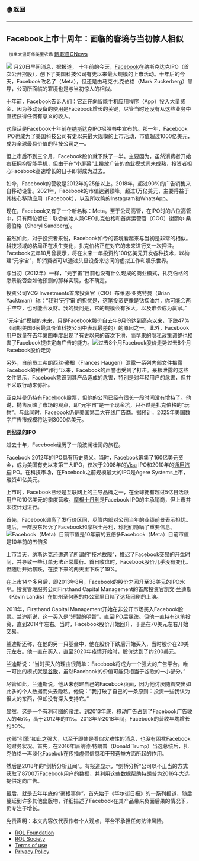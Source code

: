 ###  [:house:返回](README.md)
---


## Facebook上市十周年：面临的窘境与当初惊人相似
` 加拿大温哥华英里农场` [轉載自GNews](https://gnews.org/zh-hans/2573309/)

![](https://n.sinaimg.cn/tech/transform/175/w624h351/20220520/54c7-d02965f117fec72109c041aa579b4f7d.png) 
月20日早间消息，据报道， 十年前的今天，[Facebook](http://stock.finance.sina.com.cn/usstock/quotes/FB.html)在纳斯克达克IPO（首次公开招股），创下了美国科技公司有史以来最大规模的上市活动。十年后的今天，Facebook改名了（Meta），但还是由马克·扎克伯格（Mark Zuckerberg）领导，公司所面临的窘境也是与当初惊人的相似。
 
十年前，Facebook告诉人们：它正在向智能手机应用程序（App）投入大量资金，因为移动设备的使用是Facebook增长的关键，尽管当时还没有从这些业务中直接获得任何有意义的收入。
 
这段话是Facebook十年前在[纳斯达克](http://stock.finance.sina.com.cn/usstock/quotes/.IXIC.html)IPO招股书中宣布的。那一年，Facebook IPO也成为了美国科技公司有史以来最大规模的上市活动，市值超过1000亿美元，成为全球最具价值的科技公司之一。
 
但上市后不到三个月，Facebook股价就下跌了一半。主要因为，虽然消费者开始疯狂拥抱智能手机，但由于在“小屏幕”上投放广告的商业模式尚未成熟，投资者担心Facebook高速增长的日子即将成为过去。
 
如今，Facebook的营收是2012年的25倍以上。2018年，超过90%的广告销售来自移动设备。2021年，Facebook的市值达到顶峰，超过1万亿美元，主要得益于其核心移动应用（Facebook），以及所收购的Instagram和WhatsApp。
 
现在，Facebook又有了一个新名称：Meta。至于公司高管，在IPO时的六位高管中，只有两位留任：联合创始人兼CEO扎克伯格和首席运营官（COO）谢丽尔·桑德伯格（Sheryl Sandberg）。
 
虽然如此，对于投资者来说，Facebook如今的窘境看起来与当初是非常的相似。科技领域的格局正在发生变化，扎克伯格正在对它的未来进行又一次押注。Facebook去年10月曾表示，将在未来一年投资约100亿美元开发各种技术，以构建“元宇宙”，即消费者可以通过头显设备来访问的虚拟工作和娱乐世界。
 
与当初（2012年）一样，“元宇宙”目前也没有什么现成的商业模式，扎克伯格的愿景能否会如他预测的那样实现，也不确定。
 
投资公司YCG Investments首席投资官（CIO）布莱恩·亚克特曼（Brian Yacktman）称：“我对‘元宇宙’的担忧是，这笔投资更像是钻探油井，你可能会两手空空，也可能会发财。我的疑问是，它的规模会有多大，以及谁会成为赢家。”
 
“元宇宙”模糊的未来，只是Facebook股价自去年9月份达到高点以来，下跌47%（同期美国6家最具价值科技公司中表现最差的）的原因之一。此外，Facebook用户数量在去年第四季度出现了有史以来的首次下滑，而[苹果](http://stock.finance.sina.com.cn/usstock/quotes/AAPL.html)的隐私政策调整也损害了Facebook提供定向广告的能力。![过去8个月Facebook股价走势](https://n.sinaimg.cn/tech/transform/184/w630h354/20220520/4769-ee19e33a63e746df02f9134a24c31193.png)过去8个月Facebook股价走势
 
另外，自前员工弗朗西丝·豪根（Frances Haugen）泄露一系列内部文件揭露Facebook的种种“罪行”以来，Facebook的声誉也受到了打击。豪根泄露的这些文件显示，Facebook意识到其产品造成的危害，特别是对年轻用户的危害，但并不采取行动来弥补。
 
亚克特曼仍持有Facebook股票，但他的公司已经有很长一段时间没有增持了。他说，抛售反映了市场的观点，即“元宇宙”是一个现金坑，只不过是扎克伯格的“玩物”。与此同时，Facebook仍是美国第二大在线广告商。据预计，2025年美国数字广告市规模将达到3000亿美元。
 
**创纪录的IPO**
 
过去十年，Facebook经历了一段波澜壮阔的旅程。
 
Facebook 2012年的IPO具有历史意义。当时，Facebook筹集了160亿美元资金，成为美国有史以来第三大IPO，仅次于2008年的[Visa](http://stock.finance.sina.com.cn/usstock/quotes/V.html) IPO和2010年的[通用汽车](http://stock.finance.sina.com.cn/usstock/quotes/GM.html)IPO。在科技市场，在Facebook之前规模最大的IPO是Agere Systems上市，融资41亿美元。
 
上市时，Facebook已经是互联网上的主导品牌之一，在全球拥有超过5亿日活跃用户和10亿美元的季度营收。[摩根士丹利](http://stock.finance.sina.com.cn/usstock/quotes/MS.html)是Facebook IPO的主承销商，但上市并未按计划进行。
 
首先，Facebook调高了发行价区间，尽管内部对公司当年的业绩前景表示担忧。随后，一群股东起诉了Facebook和摩根士丹利，称他们隐瞒了重要信息。![Facebook（Meta）目前市值是10年前的五倍多](https://n.sinaimg.cn/tech/transform/319/w630h489/20220520/aace-acaae6e06700ecc9e31d415205c8e57b.png)Facebook（Meta）目前市值是10年前的五倍多
 
上市当天，纳斯达克还遭遇了所谓的“技术故障”，推迟了Facebook交易的开盘时间，并导致一些订单无法正常履行。首日收盘时，Facebook股价几乎没有变化。但随后开始暴跌，在接下来的两天里下跌了19%。
 
在上市14个多月后，即2013年8月，Facebook的股价才回升至38美元的IPO水平。投资管理服务公司Firsthand Capital Management的首席投资官凯文·兰迪斯（Kevin Landis）在加州圣何塞的办公室里目睹了这场闹剧的上演。
 
2011年，Firsthand Capital Management开始在非公开市场买入Facebook股票。兰迪斯说，这一买入是“短暂的明智”，直至IPO后暴跌。但他一直持有这笔投资，直到2014年左右。当时，Facebook股价开始回升，于是在70美元左右开始交易。
 
兰迪斯还称，在他的另一只基金中，他在股价下跌后开始买入，当时股价在20美元左右。他一直在买入，直至2020年疫情开始时，股价达到了约200美元。
 
兰迪斯说：“当时买入的理由很简单：Facebook将成为一个强大的广告平台。唯一可比的模式就是[谷歌](http://stock.finance.sina.com.cn/usstock/quotes/GOOG.html)，虽然Facebook的价值可能只相当于谷歌的一小部分。”
 
尽管如此，兰迪斯说，他从未创建自己的Facebook页面，因为他讨厌随着交出如此多的个人数据而失去隐私。他说：“我打破了自己的一条原则：投资一些我认为很大的东西，但却没有深入支持它。”
 
显然，这是一个有利可图的赌注。到2013年底，移动广告占到了Facebook广告收入的45%，高于2012年的11%。2013年至2018年间，Facebook的营收年均增长约50%。
 
这部“引擎”如此之强大，以至于即使是看似灾难性的消息，也没有困扰Facebook的财务状况。首先，在2016年唐纳德·特朗普（Donald Trump）当选总统后，扎克伯格一再淡化Facebok在传播虚假信息和干预选举方面所起的作用。
 
然后是2018年的“剑桥分析丑闻”。有报道显示，“剑桥分析”公司以不正当的方式获取了8700万Facebook用户的数据，并利用这些数据帮助特朗普为2016年大选提供定向广告。
 
最后，就是去年年底的“豪根事件”。首先始于《华尔街日报》的一系列报道，随后蔓延到许多其他出版物，详细描述了Facebook在其产品带来负面后果的情况下，仍专注于增长。

免责声明：本文内容仅代表作者个人观点，平台不承担任何法律风险。
  
- [ROL Foundation](https://rolfoundation.org/)
- [ROL Society](https://rolsociety.org/)
- [Terms of use](https://gnews.org/terms-of-use-3/)
- [Privacy Policy](https://gnews.org/privacy-policy/)
